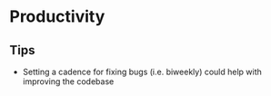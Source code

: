 # Productivity

## Tips
- Setting a cadence for fixing bugs (i.e. biweekly) could help with improving the codebase


